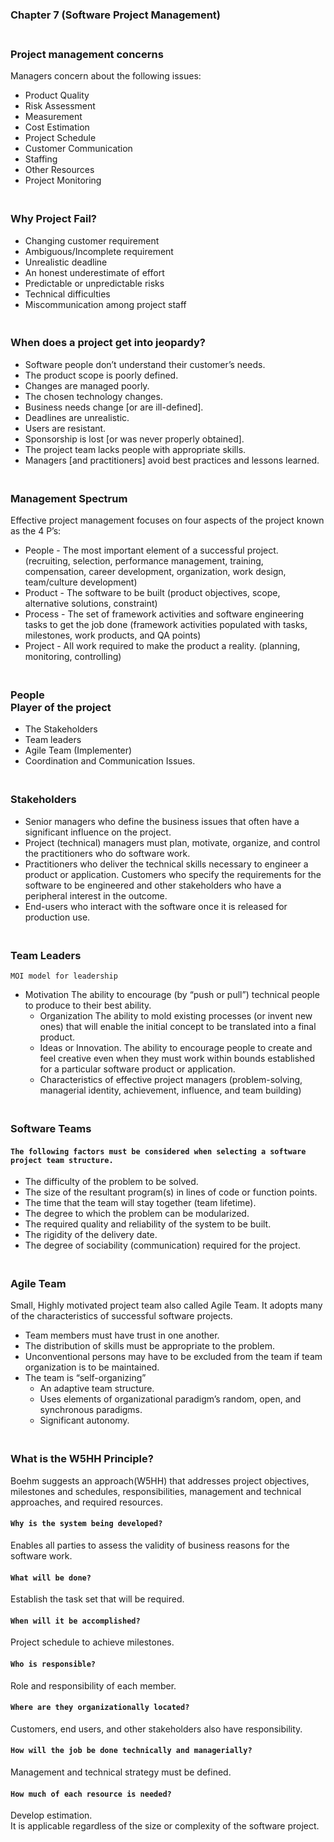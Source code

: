 ### **Chapter 7 (Software Project Management)**

### **<br/>Project management concerns**
Managers concern about the following issues:<br/>
  - Product Quality
  - Risk Assessment
  - Measurement
  - Cost Estimation
  - Project Schedule
  - Customer Communication
  - Staffing
  - Other Resources
  - Project Monitoring

### **<br/>Why Project Fail?**
  - Changing customer requirement
  - Ambiguous/Incomplete requirement
  - Unrealistic deadline
  - An honest underestimate of effort
  - Predictable or unpredictable risks
  - Technical difficulties
  - Miscommunication among project staff

### **<br/>When does a project get into jeopardy?**
  - Software people don’t understand their customer’s needs.
  - The product scope is poorly defined.
  - Changes are managed poorly.
  - The chosen technology changes.
  - Business needs change [or are ill-defined].
  - Deadlines are unrealistic.
  - Users are resistant.
  - Sponsorship is lost [or was never properly obtained].
  - The project team lacks people with appropriate skills.
  - Managers [and practitioners] avoid best practices and lessons learned.



### **<br/>Management Spectrum**
Effective project management focuses on four aspects of the project known as the 4 P’s:<br/>
  - People - The most important element of a successful project. (recruiting, selection, performance management, training, compensation, career development, organization, work design, team/culture development)
  - Product - The software to be built (product objectives, scope, alternative solutions, constraint)
  - Process - The set of framework activities and software engineering tasks to get the job done (framework activities populated with tasks, milestones, work products, and QA points)
  - Project - All work required to make the product a reality. (planning, monitoring, controlling)<br/>
  
### **<br/>People**<br/>**Player of the project**
  - The Stakeholders
  - Team leaders
  - Agile Team (Implementer)
  - Coordination and Communication Issues.<br/>

### **<br/>Stakeholders**
  - Senior managers who define the business issues that often have a significant influence on the project.<br/>
  - Project (technical) managers must plan, motivate, organize, and control the practitioners who do software work.<br/>
  - Practitioners who deliver the technical skills necessary to engineer a product or application.
Customers who specify the requirements for the software to be engineered and other stakeholders who have a peripheral interest in the outcome.<br/>
  - End-users who interact with the software once it is released for production use.<br/>

### **<br/>Team Leaders**
`MOI model for leadership`<br/>
  - Motivation  The ability to encourage (by “push or pull”) technical people to produce to their best ability.<br/>
    - Organization The ability to mold existing processes (or invent new ones) that will enable the initial concept to be translated into a final product.<br/>
    - Ideas or Innovation.  The ability to encourage people to create and feel creative even when they must work within bounds established for a particular software product or application.<br/>
    - Characteristics of effective project managers (problem-solving, managerial identity, achievement, influence, and team building)<br/>

### **<br/>Software Teams**
#### `The following factors must be considered when selecting a software project team structure.`
  - The difficulty of the problem to be solved.
  - The size of the resultant program(s) in lines of code or function points.
  - The time that the team will stay together (team lifetime).
  - The degree to which the problem can be modularized.
  - The required quality and reliability of the system to be built.
  - The rigidity of the delivery date.
  - The degree of sociability (communication) required for the project.

### **<br/>Agile Team**
Small, Highly motivated project team also called Agile Team. It adopts many of the characteristics of successful software projects.<br/>
  - Team members must have trust in one another.
  - The distribution of skills must be appropriate to the problem.
  - Unconventional persons may have to be excluded from the team if team organization  is to be maintained.
  - The team is “self-organizing”
      - An adaptive team structure.
      - Uses elements of organizational paradigm’s random, open, and synchronous paradigms.
      - Significant autonomy.<br/>


### **<br/>What is the W5HH Principle?**
Boehm suggests an approach(W5HH) that addresses project objectives, milestones and schedules, responsibilities, management and technical approaches, and required resources.<br/>
#### `Why is the system being developed?`<br/>
Enables all parties to assess the validity of business reasons for the software work.<br/>
#### `What will be done?`<br/>
Establish the task set that will be required.<br/>
#### `When will it be accomplished?`<br/>
Project schedule to achieve milestones.<br/>
#### `Who is responsible?`<br/>
Role and responsibility of each member.<br/>
#### `Where are they organizationally located?`<br/>
Customers, end users, and other stakeholders also have responsibility.<br/>
#### `How will the job be done technically and managerially?`<br/>
Management and technical strategy must be defined.<br/>
#### `How much of each resource is needed?`<br/>
Develop estimation.<br/>
It is applicable regardless of the size or complexity of the software project.<br/>


